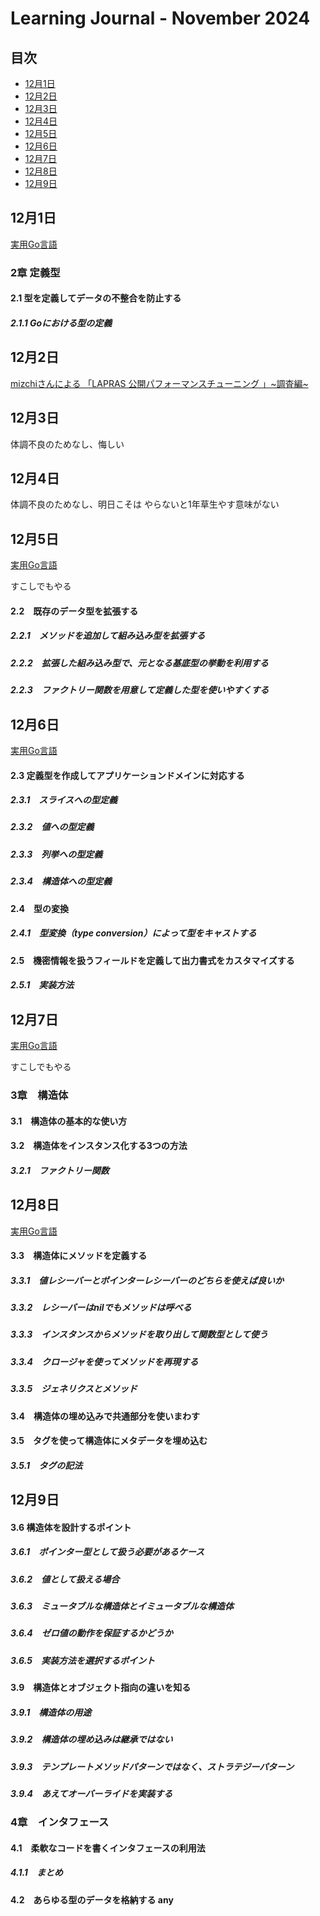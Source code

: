 # Learning Journal - November 2024

## 目次
- [12月1日](#12月1日)
- [12月2日](#12月2日)
- [12月3日](#12月3日)
- [12月4日](#12月4日)
- [12月5日](#12月5日)
- [12月6日](#12月6日)
- [12月7日](#12月7日)
- [12月8日](#12月8日)
- [12月9日](#12月9日)

## 12月1日
[実用Go言語](https://www.oreilly.co.jp/books/9784873119694/)

### 2章 定義型
#### 2.1 型を定義してデータの不整合を防止する
##### 2.1.1 Goにおける型の定義

## 12月2日
[mizchiさんによる 「LAPRAS 公開パフォーマンスチューニング 」~調査編~](https://lapras.connpass.com/event/337670/)

## 12月3日
体調不良のためなし、悔しい

## 12月4日
体調不良のためなし、明日こそは
やらないと1年草生やす意味がない

## 12月5日
[実用Go言語](https://www.oreilly.co.jp/books/9784873119694/)

すこしでもやる
#### 2.2　既存のデータ型を拡張する
##### 2.2.1　メソッドを追加して組み込み型を拡張する
##### 2.2.2　拡張した組み込み型で、元となる基底型の挙動を利用する
##### 2.2.3　ファクトリー関数を用意して定義した型を使いやすくする

## 12月6日

[実用Go言語](https://www.oreilly.co.jp/books/9784873119694/)
#### 2.3 定義型を作成してアプリケーションドメインに対応する
##### 2.3.1　スライスへの型定義
##### 2.3.2　値への型定義
##### 2.3.3　列挙への型定義
##### 2.3.4　構造体への型定義
#### 2.4　型の変換
##### 2.4.1　型変換（type conversion）によって型をキャストする
#### 2.5　機密情報を扱うフィールドを定義して出力書式をカスタマイズする 
##### 2.5.1　実装方法

## 12月7日
[実用Go言語](https://www.oreilly.co.jp/books/9784873119694/)

すこしでもやる
### 3章　構造体
#### 3.1　構造体の基本的な使い方
#### 3.2　構造体をインスタンス化する3つの方法
##### 3.2.1　ファクトリー関数

## 12月8日
[実用Go言語](https://www.oreilly.co.jp/books/9784873119694/)


#### 3.3　構造体にメソッドを定義する 
##### 3.3.1　値レシーバーとポインターレシーバーのどちらを使えば良いか
##### 3.3.2　レシーバーはnilでもメソッドは呼べる 
##### 3.3.3　インスタンスからメソッドを取り出して関数型として使う 
##### 3.3.4　クロージャを使ってメソッドを再現する 
##### 3.3.5　ジェネリクスとメソッド 
#### 3.4　構造体の埋め込みで共通部分を使いまわす 
#### 3.5　タグを使って構造体にメタデータを埋め込む 
##### 3.5.1　タグの記法 

## 12月9日

#### 3.6 構造体を設計するポイント
##### 3.6.1　ポインター型として扱う必要があるケース 
##### 3.6.2　値として扱える場合 
##### 3.6.3　ミュータブルな構造体とイミュータブルな構造体 
##### 3.6.4　ゼロ値の動作を保証するかどうか 
##### 3.6.5　実装方法を選択するポイント

#### 3.9　構造体とオブジェクト指向の違いを知る 
##### 3.9.1　構造体の用途 
##### 3.9.2　構造体の埋め込みは継承ではない 
##### 3.9.3　テンプレートメソッドパターンではなく、ストラテジーパターン 
##### 3.9.4　あえてオーバーライドを実装する

### 4章　インタフェース
#### 4.1　柔軟なコードを書くインタフェースの利用法
##### 4.1.1　まとめ
#### 4.2　あらゆる型のデータを格納する any

